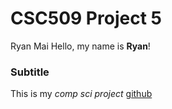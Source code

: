 # CSC509 Project 5
 Ryan Mai
 Hello, my name is **Ryan**!
 ### Subtitle
 This is my *comp sci project*
 [github](https://www.github.com)

